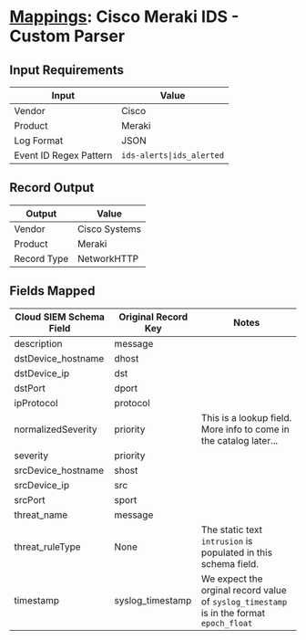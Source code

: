 # [Mappings](README.md): Cisco Meraki IDS - Custom Parser

## Input Requirements

|Input|Value|
|-----|-----|
|Vendor|Cisco|
|Product|Meraki|
|Log Format|JSON|
|Event ID Regex Pattern|`ids-alerts\|ids_alerted`|

## Record Output

|Output|Value|
|------|-----|
|Vendor|Cisco Systems|
|Product|Meraki|
|Record Type|NetworkHTTP|

## Fields Mapped

|Cloud SIEM Schema Field|Original Record Key|Notes|
|-----------------------|-------------------|-----|
|description|message||
|dstDevice_hostname|dhost||
|dstDevice_ip|dst||
|dstPort|dport||
|ipProtocol|protocol||
|normalizedSeverity|priority|This is a lookup field. More info to come in the catalog later...|
|severity|priority||
|srcDevice_hostname|shost||
|srcDevice_ip|src||
|srcPort|sport||
|threat_name|message||
|threat_ruleType|None|The static text `intrusion` is populated in this schema field.|
|timestamp|syslog_timestamp|We expect the orginal record value of `syslog_timestamp` is in the format `epoch_float`|

